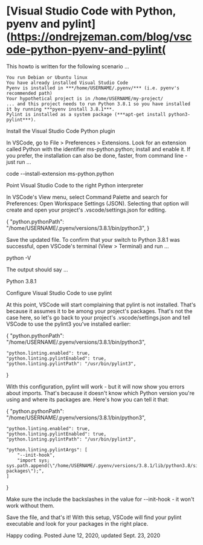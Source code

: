 # [Visual Studio Code with Python, pyenv and pylint](https://ondrejzeman.com/blog/vscode-python-pyenv-and-pylint(

This howto is written for the following scenario ...

    You run Debian or Ubuntu linux
    You have already installed Visual Studio Code
    Pyenv is installed in ***/home/USERNAME/.pyenv/*** (i.e. pyenv's recommended path)
    Your hypothetical project is in /home/USERNAME/my-project/
    ... and this project needs to run Python 3.8.1 so you have installed it by running ***pyenv install 3.8.1***.
    Pylint is installed as a system package (***apt-get install python3-pylint***).

Install the Visual Studio Code Python plugin

In VSCode, go to File > Preferences > Extensions. Look for an extension called Python with the identifier ms-python.python; install and enable it. If you prefer, the installation can also be done, faster, from command line - just run ...

code --install-extension ms-python.python

Point Visual Studio Code to the right Python interpreter

In VSCode's View menu, select Command Palette and search for Preferences: Open Workspace Settings (JSON). Selecting that option will create and open your project's .vscode/settings.json for editing.

{
    "python.pythonPath": "/home/USERNAME/.pyenv/versions/3.8.1/bin/python3",
}

Save the updated file. To confirm that your switch to Python 3.8.1 was successful, open VSCode's terminal (View > Terminal) and run ...

python -V

The output should say ...

Python 3.8.1

Configure Visual Studio Code to use pylint

At this point, VSCode will start complaining that pylint is not installed. That's because it assumes it to be among your project's packages. That's not the case here, so let's go back to your project's .vscode/settings.json and tell VSCode to use the pylint3 you've installed earlier:

{
    "python.pythonPath": "/home/USERNAME/.pyenv/versions/3.8.1/bin/python3",

    "python.linting.enabled": true,
    "python.linting.pylintEnabled": true,
    "python.linting.pylintPath": "/usr/bin/pylint3",
}

With this configuration, pylint will work - but it will now show you errors about imports. That's because it doesn't know which Python version you're using and where its packages are. Here's how you can tell it that:

{
    "python.pythonPath": "/home/USERNAME/.pyenv/versions/3.8.1/bin/python3",

    "python.linting.enabled": true,
    "python.linting.pylintEnabled": true,
    "python.linting.pylintPath": "/usr/bin/pylint3",

    "python.linting.pylintArgs": [
        "--init-hook",
        "import sys; sys.path.append(\"/home/USERNAME/.pyenv/versions/3.8.1/lib/python3.8/site-packages\");",
    ]
}

Make sure the include the backslashes in the value for --init-hook - it won't work without them.

Save the file, and that's it! With this setup, VSCode will find your pylint executable and look for your packages in the right place.

Happy coding.
Posted June 12, 2020, updated Sept. 23, 2020
